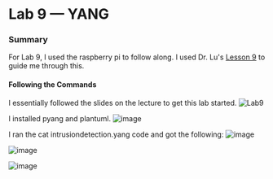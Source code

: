 # Lab 9 — YANG

### Summary
For Lab 9, I used the raspberry pi to follow along.
I used Dr. Lu's [Lesson 9](https://github.com/kevinwlu/iot/tree/master/lesson9) to guide me through this.

#### Following the Commands
I essentially followed the slides on the lecture to get this lab started.
![Lab9](https://github.com/StevenAponte815/CPE322/assets/85426937/74b31a9c-fa4d-46f6-874d-5dd849e4524b)

I installed pyang and plantuml.
![image](https://github.com/StevenAponte815/CPE322/assets/85426937/12ecf7b8-e653-4f85-a1f8-f936c2240168)

I ran the cat intrusiondetection.yang code and got the following:
![image](https://github.com/StevenAponte815/CPE322/assets/85426937/251f8b10-83f2-4a8e-b732-5be04464fb19)

![image](https://github.com/StevenAponte815/CPE322/assets/85426937/ff81ed51-ab67-4ab2-bbef-2561699bbf59)

![image](https://github.com/StevenAponte815/CPE322/assets/85426937/2d47d43a-7d39-448c-b7d5-8ebfd6c3b05b)
